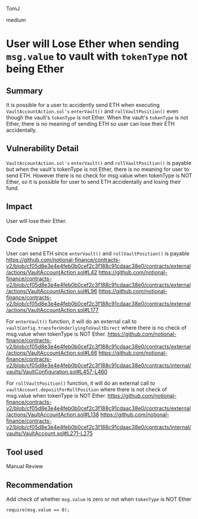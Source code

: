 TomJ

medium

# User will Lose Ether when sending `msg.value` to vault with `tokenType` not being Ether

## Summary
It is possible for a user to accidently send ETH when executing `VaultAccountAction.sol's` `enterVault()` and `rollVaultPosition()` even though the vault's `tokenType` is not Ether. 
When the vault's `tokenType` is not Ether, there is no meaning of sending ETH so user can lose their ETH accidentally.

## Vulnerability Detail
`VaultAccountAction.sol's` `enterVault()` and `rollVaultPosition()` is payable but when the vault's tokenType is not Ether,
there is no meaning for user to send ETH. However there is no check for msg.value when tokenType is NOT Ether, so it is possible
for user to send ETH accidentally and losing their fund.

## Impact
User will lose their Ether.

## Code Snippet
User can send ETH since `enterVault()` and `rollVaultPosition()` is payable
https://github.com/notional-finance/contracts-v2/blob/cf05d8e3e4e4feb0b0cef2c3f188c91cdaac38e0/contracts/external/actions/VaultAccountAction.sol#L42
https://github.com/notional-finance/contracts-v2/blob/cf05d8e3e4e4feb0b0cef2c3f188c91cdaac38e0/contracts/external/actions/VaultAccountAction.sol#L96
https://github.com/notional-finance/contracts-v2/blob/cf05d8e3e4e4feb0b0cef2c3f188c91cdaac38e0/contracts/external/actions/VaultAccountAction.sol#L177

For `enterVault()` function, it will do an external call to `vaultConfig.transferUnderlyingToVaultDirect` where there is
no check of msg.value when tokenType is NOT Ether.
https://github.com/notional-finance/contracts-v2/blob/cf05d8e3e4e4feb0b0cef2c3f188c91cdaac38e0/contracts/external/actions/VaultAccountAction.sol#L66
https://github.com/notional-finance/contracts-v2/blob/cf05d8e3e4e4feb0b0cef2c3f188c91cdaac38e0/contracts/internal/vaults/VaultConfiguration.sol#L457-L460

For `rollVaultPosition()` function, it will do an external call to `vaultAccount.depositForRollPosition` where there is
not check of msg.value when tokenType is NOT Ether.
https://github.com/notional-finance/contracts-v2/blob/cf05d8e3e4e4feb0b0cef2c3f188c91cdaac38e0/contracts/external/actions/VaultAccountAction.sol#L138
https://github.com/notional-finance/contracts-v2/blob/cf05d8e3e4e4feb0b0cef2c3f188c91cdaac38e0/contracts/internal/vaults/VaultAccount.sol#L271-L275

## Tool used

Manual Review

## Recommendation
Add check of whether `msg.value` is zero or not when `tokenType` is NOT Ether
```
require(msg.value == 0);
```


